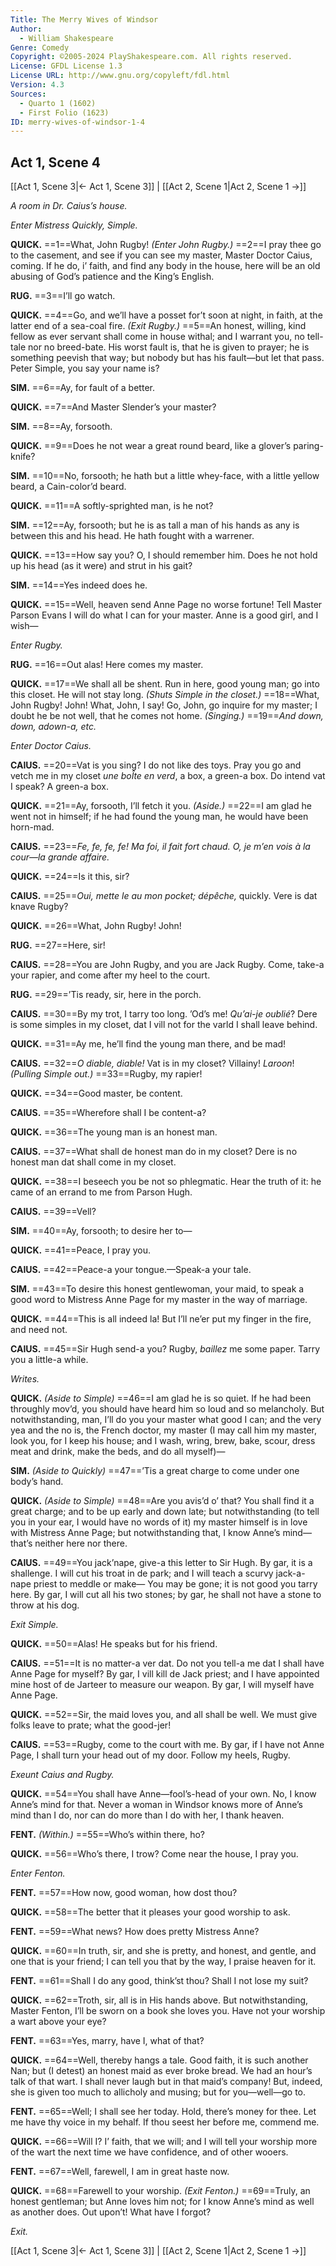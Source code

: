 ```yaml
---
Title: The Merry Wives of Windsor
Author: 
  - William Shakespeare
Genre: Comedy
Copyright: ©2005-2024 PlayShakespeare.com. All rights reserved.
License: GFDL License 1.3
License URL: http://www.gnu.org/copyleft/fdl.html
Version: 4.3
Sources:
  - Quarto 1 (1602)
  - First Folio (1623)
ID: merry-wives-of-windsor-1-4
---
```


## Act 1, Scene 4
[[Act 1, Scene 3|← Act 1, Scene 3]] | [[Act 2, Scene 1|Act 2, Scene 1 →]]

*A room in Dr. Caius’s house.*

*Enter Mistress Quickly, Simple.*

**QUICK.**
==1==What, John Rugby!
*(Enter John Rugby.)*
==2==I pray thee go to the casement, and see if you can see my master, Master Doctor Caius, coming. If he do, i’ faith, and find any body in the house, here will be an old abusing of God’s patience and the King’s English.

**RUG.**
==3==I’ll go watch.

**QUICK.**
==4==Go, and we’ll have a posset for’t soon at night, in faith, at the latter end of a sea-coal fire.
*(Exit Rugby.)*
==5==An honest, willing, kind fellow as ever servant shall come in house withal; and I warrant you, no tell-tale nor no breed-bate. His worst fault is, that he is given to prayer; he is something peevish that way; but nobody but has his fault—but let that pass. Peter Simple, you say your name is?

**SIM.**
==6==Ay, for fault of a better.

**QUICK.**
==7==And Master Slender’s your master?

**SIM.**
==8==Ay, forsooth.

**QUICK.**
==9==Does he not wear a great round beard, like a glover’s paring-knife?

**SIM.**
==10==No, forsooth; he hath but a little whey-face, with a little yellow beard, a Cain-color’d beard.

**QUICK.**
==11==A softly-sprighted man, is he not?

**SIM.**
==12==Ay, forsooth; but he is as tall a man of his hands as any is between this and his head. He hath fought with a warrener.

**QUICK.**
==13==How say you? O, I should remember him. Does he not hold up his head (as it were) and strut in his gait?

**SIM.**
==14==Yes indeed does he.

**QUICK.**
==15==Well, heaven send Anne Page no worse fortune! Tell Master Parson Evans I will do what I can for your master. Anne is a good girl, and I wish⁠—

*Enter Rugby.*

**RUG.**
==16==Out alas! Here comes my master.

**QUICK.**
==17==We shall all be shent. Run in here, good young man; go into this closet. He will not stay long.
*(Shuts Simple in the closet.)*
==18==What, John Rugby! John! What, John, I say! Go, John, go inquire for my master; I doubt he be not well, that he comes not home.
*(Singing.)*
==19==*And down, down, adown-a, etc.*

*Enter Doctor Caius.*

**CAIUS.**
==20==Vat is you sing? I do not like des toys. Pray you go and vetch me in my closet *une boÎte en verd*, a box, a green-a box. Do intend vat I speak? A green-a box.

**QUICK.**
==21==Ay, forsooth, I’ll fetch it you.
*(Aside.)*
==22==I am glad he went not in himself; if he had found the young man, he would have been horn-mad.

**CAIUS.**
==23==*Fe, fe, fe, fe! Ma foi, il fait fort chaud. O, je m’en vois à la cour—la grande affaire.*

**QUICK.**
==24==Is it this, sir?

**CAIUS.**
==25==*Oui, mette le au mon pocket; dépêche,* quickly. Vere is dat knave Rugby?

**QUICK.**
==26==What, John Rugby! John!

**RUG.**
==27==Here, sir!

**CAIUS.**
==28==You are John Rugby, and you are Jack Rugby. Come, take-a your rapier, and come after my heel to the court.

**RUG.**
==29==’Tis ready, sir, here in the porch.

**CAIUS.**
==30==By my trot, I tarry too long. ’Od’s me! *Qu’ai-je oublié*? Dere is some simples in my closet, dat I vill not for the varld I shall leave behind.

**QUICK.**
==31==Ay me, he’ll find the young man there, and be mad!

**CAIUS.**
==32==*O diable, diable!* Vat is in my closet? Villainy! *Laroon*!
*(Pulling Simple out.)*
==33==Rugby, my rapier!

**QUICK.**
==34==Good master, be content.

**CAIUS.**
==35==Wherefore shall I be content-a?

**QUICK.**
==36==The young man is an honest man.

**CAIUS.**
==37==What shall de honest man do in my closet? Dere is no honest man dat shall come in my closet.

**QUICK.**
==38==I beseech you be not so phlegmatic. Hear the truth of it: he came of an errand to me from Parson Hugh.

**CAIUS.**
==39==Vell?

**SIM.**
==40==Ay, forsooth; to desire her to⁠—

**QUICK.**
==41==Peace, I pray you.

**CAIUS.**
==42==Peace-a your tongue.—Speak-a your tale.

**SIM.**
==43==To desire this honest gentlewoman, your maid, to speak a good word to Mistress Anne Page for my master in the way of marriage.

**QUICK.**
==44==This is all indeed la! But I’ll ne’er put my finger in the fire, and need not.

**CAIUS.**
==45==Sir Hugh send-a you? Rugby, *baillez* me some paper. Tarry you a little-a while.

*Writes.*

**QUICK.**
*(Aside to Simple)*
==46==I am glad he is so quiet. If he had been throughly mov’d, you should have heard him so loud and so melancholy. But notwithstanding, man, I’ll do you your master what good I can; and the very yea and the no is, the French doctor, my master (I may call him my master, look you, for I keep his house; and I wash, wring, brew, bake, scour, dress meat and drink, make the beds, and do all myself)⁠—

**SIM.**
*(Aside to Quickly)*
==47==’Tis a great charge to come under one body’s hand.

**QUICK.**
*(Aside to Simple)*
==48==Are you avis’d o’ that? You shall find it a great charge; and to be up early and down late; but notwithstanding (to tell you in your ear, I would have no words of it) my master himself is in love with Mistress Anne Page; but notwithstanding that, I know Anne’s mind—that’s neither here nor there.

**CAIUS.**
==49==You jack’nape, give-a this letter to Sir Hugh. By gar, it is a shallenge. I will cut his troat in de park; and I will teach a scurvy jack-a-nape priest to meddle or make— You may be gone; it is not good you tarry here. By gar, I will cut all his two stones; by gar, he shall not have a stone to throw at his dog.

*Exit Simple.*

**QUICK.**
==50==Alas! He speaks but for his friend.

**CAIUS.**
==51==It is no matter-a ver dat. Do not you tell-a me dat I shall have Anne Page for myself? By gar, I vill kill de Jack priest; and I have appointed mine host of de Jarteer to measure our weapon. By gar, I will myself have Anne Page.

**QUICK.**
==52==Sir, the maid loves you, and all shall be well. We must give folks leave to prate; what the good-jer!

**CAIUS.**
==53==Rugby, come to the court with me. By gar, if I have not Anne Page, I shall turn your head out of my door. Follow my heels, Rugby.

*Exeunt Caius and Rugby.*

**QUICK.**
==54==You shall have Anne—fool’s-head of your own. No, I know Anne’s mind for that. Never a woman in Windsor knows more of Anne’s mind than I do, nor can do more than I do with her, I thank heaven.

**FENT.**
*(Within.)*
==55==Who’s within there, ho?

**QUICK.**
==56==Who’s there, I trow? Come near the house, I pray you.

*Enter Fenton.*

**FENT.**
==57==How now, good woman, how dost thou?

**QUICK.**
==58==The better that it pleases your good worship to ask.

**FENT.**
==59==What news? How does pretty Mistress Anne?

**QUICK.**
==60==In truth, sir, and she is pretty, and honest, and gentle, and one that is your friend; I can tell you that by the way, I praise heaven for it.

**FENT.**
==61==Shall I do any good, think’st thou? Shall I not lose my suit?

**QUICK.**
==62==Troth, sir, all is in His hands above. But notwithstanding, Master Fenton, I’ll be sworn on a book she loves you. Have not your worship a wart above your eye?

**FENT.**
==63==Yes, marry, have I, what of that?

**QUICK.**
==64==Well, thereby hangs a tale. Good faith, it is such another Nan; but (I detest) an honest maid as ever broke bread. We had an hour’s talk of that wart. I shall never laugh but in that maid’s company! But, indeed, she is given too much to allicholy and musing; but for you—well—go to.

**FENT.**
==65==Well; I shall see her today. Hold, there’s money for thee. Let me have thy voice in my behalf. If thou seest her before me, commend me.

**QUICK.**
==66==Will I? I’ faith, that we will; and I will tell your worship more of the wart the next time we have confidence, and of other wooers.

**FENT.**
==67==Well, farewell, I am in great haste now.

**QUICK.**
==68==Farewell to your worship.
*(Exit Fenton.)*
==69==Truly, an honest gentleman; but Anne loves him not; for I know Anne’s mind as well as another does. Out upon’t! What have I forgot?

*Exit.*

[[Act 1, Scene 3|← Act 1, Scene 3]] | [[Act 2, Scene 1|Act 2, Scene 1 →]]